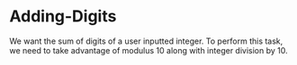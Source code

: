 # Adding-Digits
We want the sum of digits of a user inputted integer. To perform this task, we need to take advantage of modulus 10 along with integer division by 10.
